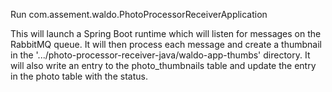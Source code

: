 Run com.assement.waldo.PhotoProcessorReceiverApplication

This will launch a Spring Boot runtime which will listen for messages on the RabbitMQ queue. 
It will then process each message and create a thumbnail in the '.../photo-processor-receiver-java/waldo-app-thumbs' directory.
It will also write an entry to the photo_thumbnails table and update the entry in the photo table with the status.